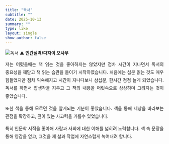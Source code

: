 ```yaml
---
title: "독서"
subtitle: ""
date: 2025-10-13
summary: ""
type: like
layout: single
show_author: false
---
```


![독서](hslike/book1.jpg)
**▲ 인간실격/다자이 오사무**<br>
<div style="text-align: justify; text-justify: inter-word; line-height: 1.8; word-break: keep-all; hyphens: auto;">
저는 어렸을때는 책 읽는 것을 좋아하지는 않았지만 점차 시간이 지나면서 독서의 중요성을 깨닫고 책 읽는 습관을 들이기 시작하였습니다. 처음에는 십분 읽는 것도 매우 힘들었지만 점차 익숙해지고 시간이 지나다보니 삼십분, 한시간 점점 늘게 되었습니다. 독서를 하면서 잡생각을 지우고 그 책의 내용을 머릿속으로 상상하며 그려지는 것이 좋았습니다.

또한 책을 통해 모르던 것을 알게되는 기분이 좋았습니다. 책을 통해 세상을 바라보는 관점을 확장하고, 깊이 있는 사고력을 기를수 있었습니다.

특히 인문학 서적을 좋아해 사람과 사회에 대한 이해를 넓히려 노력합니다.
책 속 문장을 통해 영감을 얻고, 그것을 제 삶과 작업에 자연스럽게 녹여내려 합니다.
</div>